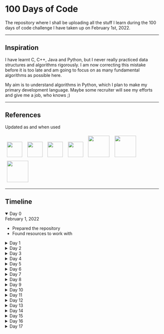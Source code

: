 # 100 Days of Code

The repository where I shall be uploading all the stuff I learn during the 100 days of code challenge I have taken up on February 1st, 2022.

---
## Inspiration

I have learnt C, C++, Java and Python, but I never really practiced data structures and algorithms rigorously. I am now correcting this mistake before it is too late and am going to focus on as many fundamental algorithms as possible here.

My aim is to understand algorithms in Python, which I plan to make my primary development language. Maybe some recruiter will see my efforts and give me a job, who knows ;)

---
## References
Updated as and when used

<a href="https://www.geeksforgeeks.org/"><img src = "https://upload.wikimedia.org/wikipedia/commons/4/43/GeeksforGeeks.svg" height=50 style="margin: 1.25%"></a>
<a href="https://www.scaler.com/topics/data-structures/"><img src = "https://d1g0iq4cbcvjcd.cloudfront.net/topics/images/logo.svg" height=50 style="margin: 1.25%"></a>
<a href="https://www.toptal.com/developers/sorting-algorithms"><img src = "https://upload.wikimedia.org/wikipedia/commons/thumb/2/24/Toptal-Logo-Main-Colors_RGB.png/800px-Toptal-Logo-Main-Colors_RGB.png" height=50 style="margin: 1.25%"></a>
<a href="https://medium.com/coding-at-dawn/sorts-in-60-seconds-speedy-javascript-interview-answers-on-sorting-acb72bdea8a2#:~:text=Quick3%20is%20the%20preferred%20version,sorting%20with%20few%20unique%20keys."><img src = "https://upload.wikimedia.org/wikipedia/en/6/67/Medium_logo_%282020%29.png" height=50 style="margin: 1.25%"></a>
<a href="https://stackoverflow.com/questions/2572195/how-is-counting-sort-a-stable-sort#:~:text=the%20counts%20array%3A-,counts%20array,-%3A%20%5B0%2C%202%2C%202"><img src = "https://upload.wikimedia.org/wikipedia/commons/e/ef/Stack_Overflow_icon.svg" height=70 style="margin: 1.25%"></a>
<a href="https://www.techiedelight.com/deletion-from-bst/"><img src = "https://www.techiedelight.com/wp-content/uploads/profile_pic.png" height=70 style="margin: 1.25%"></a>
<a href="https://developer.mozilla.org/en-US/docs/Web/HTML/Element#table_content"><img src = "https://interactive-examples.mdn.mozilla.net/media/examples/dino.svg" height=70 style="margin: 1.25%"></a>


---
## Timeline

<details open>
<summary> Day 0 </summary>
February 1, 2022
<ul>
    <li>Prepared the repository</li>
    <li>Found resources to work with</li>
</ul>
</details>

<details>
<summary> Day 1 </summary>
February 1, 2022
<ul>
    <li>Installed Python 3.9.10</li>
    <li>Linear Search</li>
    <li>Binary Search</li>
</ul>
</details>

<details>
<summary> Day 2 </summary>
February 2, 2022
<ul>
    <li>Jump Search</li>
    <li>Interpolation Search</li>
    <li>Updated Linear Search</li>
    <li>Updated Binary Search</li>
    <li>Updated Exception Handling</li>
</ul>
</details>

<details>
<summary> Day 3 </summary>
February 3, 2022
<ul>
    <li>Exponential Search</li>
    <li>Improved Docstrings for all algorithms</li>
    <li>Removed 'TypeError' while searching, since searching can be done for mixed list as well</li>
    <li>Added Folder for Sorting Algorithms</li>
    <li>Selection Sort</li>
</ul>
</details>

<details>
<summary> Day 4 </summary>
February 4, 2022
<ul>
    <li>JavaScript Basics</li>
    <li>Quiz APIs</li>
    <li>Animated Backgrounds in CSS</li>
    <li>Script tag in HTML</li>
    <li>Contributed <a href="https://github.com/EmperorArthurIX/TrainYourBrain">here</a></li>
</ul>
</details>

<details>
<summary> Day 5 </summary>
February 5, 2022
<ul>
    <li>Tried debugging previous code</li>
    <li>Made progress with API fetch</li>
    <li>Ran into input and output bugs</li>
    <li>Contributed <a href="https://github.com/EmperorArthurIX/TrainYourBrain">here</a></li>
</ul>
</details>

<details>
<summary> Day 6 </summary>
February 6, 2022
<ul>
    <li>Submitted the project on DevPost <a href='https://devpost.com/software/train-your-brain-fpt9cv'>here</a></li>
    <li>See the project <a href="https://github.com/EmperorArthurIX/TrainYourBrain">here</a></li>
</ul>
</details>

<details>
<summary> Day 7 </summary>
February 7, 2022
<ul>
    <li>Iterative Bubble Sort</li>
    <li>Iterative Insertion Sort</li>
    <li>Recursive Merge Sort</li>
    <li>Updated Selection Sort Description</li>
    <li>Learnt 'Adaptive' feature of sorting algorithms</li>
</ul>
</details>

<details>
<summary> Day 8 </summary>
February 8, 2022
<ul>
    <li>Recursive Quick Sort</li>
    <li>Tried Iterative versions of algorithms but failed</li>
</ul>
</details>

<details>
<summary> Day 9 </summary>
February 9, 2022
<ul>
    <li>Improved Docstrings for sorting algorithms</li>
    <li>Counting Sort</li>
    <li>Radix Sort</li>
    <li>Bucket Sort</li>
</ul>
</details>

<details>
<summary> Day 10 </summary>
February 10, 2022
<ul>
    <li>Researched Big Data</li>
    <li>Researched DevOps</li>
    <li>Worked on <a href="https://www.medium.com/@emperorarthurix">my blog</a> for the week</li>
    <li>Contributed to a school project <a href="https://github.com/EmperorArthurIX/KIK-Site">here</a></li>
</ul>
</details>

<details>
<summary> Day 11 </summary>
February 11, 2022
<ul>
    <li>Heap Sort</li>
    <li>Started implementing Binary Search Tree</li>
</ul>
</details>

<details>
<summary> Day 12 </summary>
February 12, 2022
<ul>
    <li>Completed implementing Binary Search Tree</li>
</ul>
</details>

<details>
<summary> Day 13 </summary>
February 13, 2022
<ul>
    <li>Added `delete()` function to the BST</li>
    <li>Added `preOrder()` function to the BST</li>
    <li>Added `getMin()` function to the BST</li>
    <li>Added `isLeaf()` function to the BST</li>
    <li>Updated docstrings all over the BST</li>
    <li>Updated Time Complexity analyses for all functions in the BST</li>
    <li>Learnt about the different kinds of trees</li>
    <li>Learnt about the Enumeration of K-ary trees</li>
    <li>Studied the Handshake Lemma property of K-ary trees</li>
</ul>
</details>

<details>
<summary> Day 14 </summary>
February 14, 2022
<ul>
    <li>Worked upon semester project <a href="https://github.com/EmperorArthurIX/KIK-Site">here</a></li>
    <li>Learnt about Server Side Inclusions of HTML Elements</li>
    <li>Learnt about HTML Table `thead` and `tbody` Elements</li>
    <li>Integrated Grid and Flex displays to show the table</li>
</ul>
</details>

<details>
<summary> Day 15 </summary>
February 15, 2022
<ul>
    <li>Attempted to implement Linked List</li>
    <li>Added search() function to Binary Search Tree</li>
    <li>Updated doctrings of Binary Search Tree to include space complexities</li>
</ul>
</details>

<details>
<summary> Day 16 </summary>
February 16, 2022
<ul>
    <li>Repaired Linked List</li>
    <li>Updated Linked List docstrings</li>
</ul>
</details>

<details>
<summary> Day 17 </summary>
February 17, 2022
<ul>
    <li>Refactored folder names</li>
    <li>Started implementing Graph Data Structure</li>
</ul>
</details>
